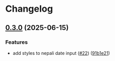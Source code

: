 # Changelog

## [0.3.0](https://github.com/aj3sh/react-nepali-datetime/compare/v0.2.0...v0.3.0) (2025-06-15)


### Features

* add styles to nepali date input ([#22](https://github.com/aj3sh/react-nepali-datetime/issues/22)) ([91b1e21](https://github.com/aj3sh/react-nepali-datetime/commit/91b1e215328f00099872a50a9568db57a2833593))
